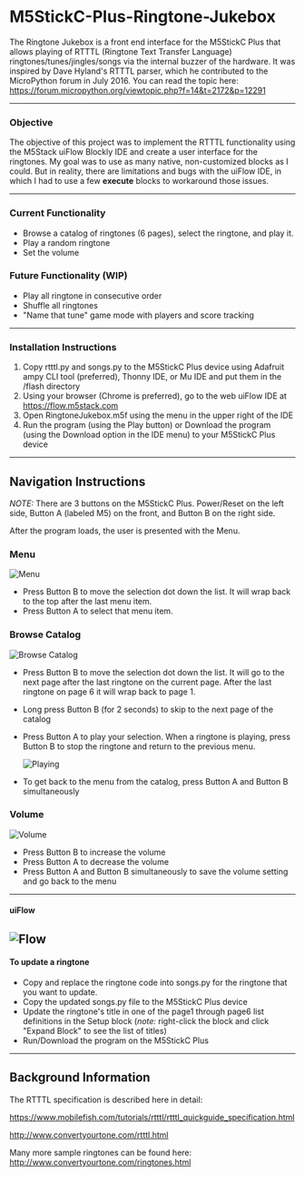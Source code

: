 # M5StickC-Plus-Ringtone-Jukebox
The Ringtone Jukebox is a front end interface for the M5StickC Plus that allows playing of RTTTL (Ringtone Text Transfer Language) ringtones/tunes/jingles/songs via the internal buzzer of the hardware. It was inspired by Dave Hyland's RTTTL parser, which he contributed to the MicroPython forum in July 2016. You can read the topic here:
https://forum.micropython.org/viewtopic.php?f=14&t=2172&p=12291

-----------------------------------------------------------------
### Objective
The objective of this project was to implement the RTTTL functionality using the M5Stack uiFlow Blockly IDE and create a user interface for the ringtones. My goal was to use as many native, non-customized blocks as I could. But in reality, there are limitations and bugs with the uiFlow IDE, in which I had to use a few **execute** blocks to workaround those issues.

-----------------------------------------------------------------

### Current Functionality
+ Browse a catalog of ringtones (6 pages), select the ringtone, and play it.
+ Play a random ringtone
+ Set the volume


### Future Functionality (WIP)
+ Play all ringtone in consecutive order
+ Shuffle all ringtones
+ "Name that tune" game mode with players and score tracking

-----------------------------------------------------------------

### Installation Instructions
1. Copy rtttl.py and songs.py to the M5StickC Plus device using Adafruit ampy CLI tool (preferred), Thonny IDE, or Mu IDE and put them in the /flash directory
2. Using your browser (Chrome is preferred), go to the web uiFlow IDE at https://flow.m5stack.com
3. Open RingtoneJukebox.m5f using the menu in the upper right of the IDE
4. Run the program (using the Play button) or Download the program (using the Download option in the IDE menu) to your M5StickC Plus device

-----------------------------------------------------------------

## Navigation Instructions
*NOTE:* There are 3 buttons on the M5StickC Plus. Power/Reset on the left side, Button A (labeled M5) on the front, and Button B on the right side.


After the program loads, the user is presented with the Menu.

### Menu
  ![Menu](./menu.jpg)
+ Press Button B to move the selection dot down the list. It will wrap back to the top after the last menu item.
+ Press Button A to select that menu item.

### Browse Catalog
  ![Browse Catalog](./browse_catalog.jpg)
+ Press Button B to move the selection dot down the list. It will go to the next page after the last ringtone on the current page. After the last ringtone on page 6 it will wrap back to page 1.
+ Long press Button B (for 2 seconds) to skip to the next page of the catalog
+ Press Button A to play your selection. When a ringtone is playing, press Button B to stop the ringtone and return to the previous menu.

  ![Playing](./playing.jpg)
+ To get back to the menu from the catalog, press Button A and Button B simultaneously

### Volume
  ![Volume](./volume.jpg)
+ Press Button B to increase the volume
+ Press Button A to decrease the volume
+ Press Button A and Button B simultaneously to save the volume setting and go back to the menu

-----------------------------------------------------------------

#### uiFlow
![Flow](./flow.png)
-----------------------------------------------------------------

#### To update a ringtone
+ Copy and replace the ringtone code into songs.py for the ringtone that you want to update. 
+ Copy the updated songs.py file to the M5StickC Plus device
+ Update the ringtone's title in one of the page1 through page6 list definitions in the Setup block (*note:* right-click the block and click "Expand Block" to see the list of titles)
+ Run/Download the program on the M5StickC Plus

-----------------------------------------------------------------

## Background Information
The RTTTL specification is described here in detail:

https://www.mobilefish.com/tutorials/rtttl/rtttl_quickguide_specification.html

http://www.convertyourtone.com/rtttl.html

Many more sample ringtones can be found here:  http://www.convertyourtone.com/ringtones.html



